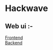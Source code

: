 # Hackwave

## Web ui :-

[Frontend](https://github.com/iamshivam0/web_ui_hackwave_frontend)<br>
[Backend](https://github.com/iamshivam0/web_ui_hackwave_backend)
